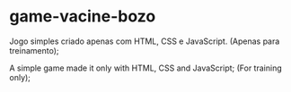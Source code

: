 # game-vacine-bozo
Jogo simples criado apenas com HTML, CSS e JavaScript.
(Apenas para treinamento);

A simple game made it only with HTML, CSS and JavaScript;
(For training only);
